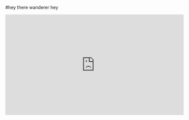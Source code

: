 #hey there wanderer
hey
<iframe width="560" height="315" src="https://www.youtube-nocookie.com/embed/bmVKaAV_7-A" frameborder="0" allow="accelerometer; autoplay; clipboard-write; encrypted-media; gyroscope; picture-in-picture" allowfullscreen></iframe>
